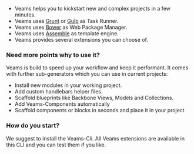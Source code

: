  
* Veams helps you to kickstart new and complex projects in a few minutes.
* Veams uses [Grunt](http://gruntjs.com/) or [Gulp](http://gulpjs.com/) as Task Runner.
* Veams uses [Bower](http://bower.io/) as Web Package Manager.
* Veams uses [Assemble](http://assemble.io/) as template engine.
* Veams provides several extensions you can choose of.

### Need more points why to use it?

Veams is build to speed up your workflow and keep it performant. It comes with further sub-generators which you can use in current projects:
* Install new modules in your working project.
* Add custom handlebars helper files.
* Scaffold blueprints like Backbone Views, Models and Collections.
* Add Veams-Components automatically
* Scaffold components or blocks in seconds and place it in your project

### How do you start? 

We suggest to install the Veams-Cli. All Veams extensions are available in this CLI and you can test them if you like.